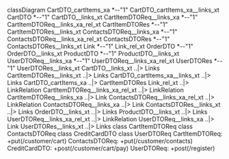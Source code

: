 classDiagram
  CartDTO_cartItems_xa *--"1" CartDTO_cartItems_xa__links_xt
  CartDTO *--"1" CartDTO__links_xt
  CartItemDTOReq__links_xa *--"1" CartItemDTOReq__links_xa_rel_xt
  CartItemDTORes *--"1" CartItemDTORes__links_xt
  ContactsDTOReq__links_xa *--"1" ContactsDTOReq__links_xa_rel_xt
  ContactsDTORes *--"1" ContactsDTORes__links_xt
  Link *--"1" Link_rel_xt
  OrderDTO *--"1" OrderDTO__links_xt
  ProductDTO *--"1" ProductDTO__links_xt
  UserDTOReq__links_xa *--"1" UserDTOReq__links_xa_rel_xt
  UserDTORes *--"1" UserDTORes__links_xt
  CartDTO__links_xt ..|> Links
  CartItemDTORes__links_xt ..|> Links
  CartDTO_cartItems_xa__links_xt ..|> Links
  CartDTO_cartItems_xa ..|> CartItemDTORes
  Link_rel_xt ..|> LinkRelation
  CartItemDTOReq__links_xa_rel_xt ..|> LinkRelation
  CartItemDTOReq__links_xa ..|> Link
  ContactsDTOReq__links_xa_rel_xt ..|> LinkRelation
  ContactsDTOReq__links_xa ..|> Link
  ContactsDTORes__links_xt ..|> Links
  OrderDTO__links_xt ..|> Links
  ProductDTO__links_xt ..|> Links
  UserDTOReq__links_xa_rel_xt ..|> LinkRelation
  UserDTOReq__links_xa ..|> Link
  UserDTORes__links_xt ..|> Links
  class CartItemDTOReq
  class ContactsDTOReq
  class CreditCardDTO
  class UserDTOReq
  CartItemDTOReq: +put(/customer/cart)
  ContactsDTOReq: +put(/customer/contacts)
  CreditCardDTO: +post(/customer/cart/pay)
  UserDTOReq: +post(/register)
